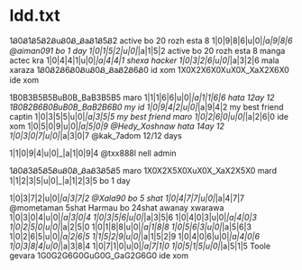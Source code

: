 # Idd.txt
1Ᏸ0Ᏸ1Ᏸ5Ᏸ2ᏰuᏰ0Ᏸ_ᏰaᏰ1Ᏸ5Ᏸ2   active bo 20 rozh esta 8 
1|0|9|8|6|u|0|_|a|9|8|6     @aiman091 bo 1 day
1|0|1|5|2|u|0|_|a|1|5|2  active bo 20 rozh esta 8 manga actec kra
1|0|4|4|1|u|0|_|a|4|4|1   shexa hacker
1|0|3|2|6|u|0|_|a|3|2|6   mala xaraza
1Ᏸ0Ᏸ2Ᏸ6Ᏸ0ᏰuᏰ0Ᏸ_ᏰaᏰ2Ᏸ6Ᏸ0   id xom
1X0X2X6X0XuX0X_XaX2X6X0     ide xom

1B0B3B5B5BuB0B_BaB3B5B5  maro
1|1|1|6|6|u|0|_|a|1|1|6|6   hata 12ay 12
1B0B2B6B0BuB0B_BaB2B6B0    my id 
1|0|9|4|2|u|0|_|a|9|4|2   my best friend captin
1|0|3|5|5|u|0|_|a|3|5|5  my best friend maro
1|0|2|6|0|u|0|_|a|2|6|0   ide xom
1|0|5|0|9|u|0|_|a|5|0|9     @Hedy_Xoshnaw hata 14ay 12
1|0|3|0|7|u|0|_|a|3|0|7    @kak_7adom 12/12 days

1|1|0|9|4|u|0|_|a|1|0|9|4   @txx888l nell admin

1Ᏸ0Ᏸ3Ᏸ5Ᏸ5ᏰuᏰ0Ᏸ_ᏰaᏰ3Ᏸ5Ᏸ5  maro
1X0X2X5X0XuX0X_XaX2X5X0   mard 
1|1|2|3|5|u|0|_|a|1|2|3|5   bo 1 day


1|0|3|7|2|u|0|_|a|3|7|2      @Xala90 bo 5 shat
1|0|4|7|7|u|0|_|a|4|7|7       @mometaman 5shat
Harmau bo 24shat awanay xwarawa
1|0|3|0|4|u|0|_|a|3|0|4
1|0|3|5|6|u|0|_|a|3|5|6
1|0|4|0|3|u|0|_|a|4|0|3
1|0|2|5|0|u|0|_|a|2|5|0
1|0|1|8|8|u|0|_|a|1|8|8
1|0|5|6|3|u|0|_|a|5|6|3
1|0|2|6|5|u|0|_|a|2|6|5
1|1|5|2|9|u|0|_|a|1|5|2|9
1|0|4|0|6|u|0|_|a|4|0|6
1|0|3|8|4|u|0|_|a|3|8|4
1|0|7|1|0|u|0|_|a|7|1|0
1|0|5|1|5|u|0|_|a|5|1|5
Toole gevara
1G0G2G6G0GuG0G_GaG2G6G0  ide xom
